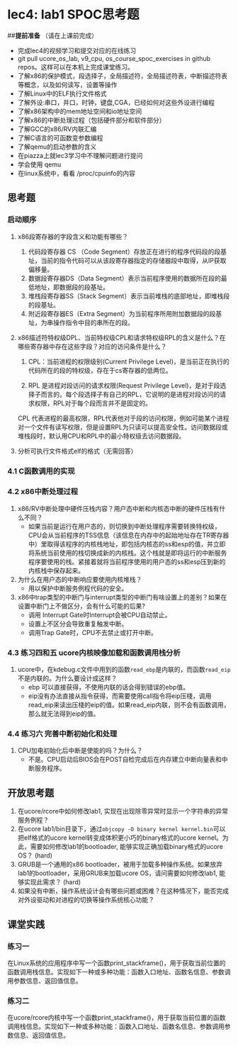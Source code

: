 # lec4: lab1 SPOC思考题

##**提前准备**
（请在上课前完成）

 - 完成lec4的视频学习和提交对应的在线练习
 - git pull ucore_os_lab, v9_cpu, os_course_spoc_exercises in github repos。这样可以在本机上完成课堂练习。
 - 了解x86的保护模式，段选择子，全局描述符，全局描述符表，中断描述符表等概念，以及如何读写，设置等操作
 - 了解Linux中的ELF执行文件格式
 - 了解外设:串口，并口，时钟，键盘,CGA，已经如何对这些外设进行编程
 - 了解x86架构中的mem地址空间和io地址空间
 - 了解x86的中断处理过程（包括硬件部分和软件部分）
 - 了解GCC的x86/RV内联汇编
 - 了解C语言的可函数变参数编程
 - 了解qemu的启动参数的含义
 - 在piazza上就lec3学习中不理解问题进行提问
 - 学会使用 qemu
 - 在linux系统中，看看 /proc/cpuinfo的内容

## 思考题

### 启动顺序

1. x86段寄存器的字段含义和功能有哪些？

   1. 代码段寄存器 CS （Code Segment）存放正在进行的程序代码段的段基址，当前的指令代码可以从该段寄存器指定的存储器段中取得，从IP获取偏移量。
   2. 数据段寄存器DS（Data Segment）表示当前程序使用的数据所在段的最低地址，即数据段的段基址。
   3. 堆栈段寄存器SS（Stack Segment）表示当前堆栈的底部地址，即堆栈段的段基址。
   4. 附近段寄存器ES（Extra Segment）为当前程序所用附加数据段的段基址，为串操作指令中目的串所在的段。

2. x86描述符特权级DPL、当前特权级CPL和请求特权级RPL的含义是什么？在哪些寄存器中存在这些字段？对应的访问条件是什么？

   1. CPL：当前进程的权限级别(Current Privilege Level)，是当前正在执行的代码所在的段的特权级，存在于cs寄存器的低两位。

   2.  RPL 是进程对段访问的请求权限(Request Privilege Level)，是对于段选择子而言的。每个段选择子有自己的RPL，它说明的是进程对段访问的请求权限，RPL对于每个段而言并不是固定的。

      CPL 代表进程的最高权限，RPL代表他对于段的访问权限，例如可能某个进程对一个文件有读写权限，但是设置RPL为只读可以提高安全性。访问数据段或堆栈段时，默认用CPU和RPL中的最小特权级去访问数据段。

3. 分析可执行文件格式elf的格式（无需回答）

### 4.1 C函数调用的实现

### 4.2 x86中断处理过程

1. x86/RV中断处理中硬件压栈内容？用户态中断和内核态中断的硬件压栈有什么不同？
   * 如果当前是运行在用户态的，则切换到中断处理程序需要转换特权级，CPU会从当前程序的TSS信息（该信息在内存中的起始地址存在TR寄存器中）里取得该程序的内核栈地址，即包括内核态的ss和esp的值，并立即将系统当前使用的栈切换成新的内核栈。这个栈就是即将运行的中断服务程序要使用的栈。紧接着就将当前程序使用的用户态的ss和esp压到新的内核栈中保存起来。
2. 为什么在用户态的中断响应要使用内核堆栈？
   * 用以保护中断服务例程代码的安全。
3. x86中trap类型的中断门与interrupt类型的中断门有啥设置上的差别？如果在设置中断门上不做区分，会有什么可能的后果?
   * 调用 Interrupt Gate时Interrupt会被CPU自动禁止。
   * 设置上不区分会导致重复触发中断。
   * 调用Trap Gate时，CPU不去禁止或打开中断。

### 4.3 练习四和五 ucore内核映像加载和函数调用栈分析

1. ucore中，在kdebug.c文件中用到的函数`read_ebp`是内联的，而函数`read_eip`不是内联的。为什么要设计成这样？
   * ebp 可以直接获得，不使用内联的话会得到错误的ebp值。
   * eip没有办法直接从指令获得，而需要使用call指令将eip压棧，调用read_eip来读出压棧的eip的值。如果read_eip内联，则不会有函数调用，那么就无法得到eip的值。

### 4.4 练习六 完善中断初始化和处理

1. CPU加电初始化后中断是使能的吗？为什么？
   * 不是。CPU启动后BIOS会在POST自检完成后在内存建立中断向量表和中断服务程序。

## 开放思考题

1. 在ucore/rcore中如何修改lab1, 实现在出现除零异常时显示一个字符串的异常服务例程？
2. 在ucore lab1/bin目录下，通过`objcopy -O binary kernel kernel.bin`可以把elf格式的ucore kernel转变成体积更小巧的binary格式的ucore kernel。为此，需要如何修改lab1的bootloader, 能够实现正确加载binary格式的ucore OS？ (hard)
3. GRUB是一个通用的x86 bootloader，被用于加载多种操作系统。如果放弃lab1的bootloader，采用GRUB来加载ucore OS，请问需要如何修改lab1, 能够实现此需求？ (hard)
4. 如果没有中断，操作系统设计会有哪些问题或困难？在这种情况下，能否完成对外设驱动和对进程的切换等操作系统核心功能？

## 课堂实践
### 练习一
在Linux系统的应用程序中写一个函数print_stackframe()，用于获取当前位置的函数调用栈信息。实现如下一种或多种功能：函数入口地址、函数名信息、参数调用参数信息、返回值信息。

### 练习二
在ucore/rcore内核中写一个函数print_stackframe()，用于获取当前位置的函数调用栈信息。实现如下一种或多种功能：函数入口地址、函数名信息、参数调用参数信息、返回值信息。
